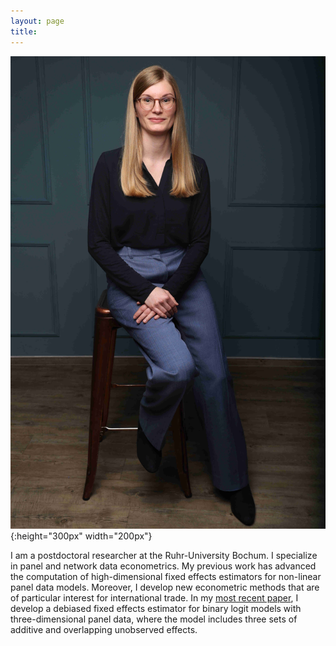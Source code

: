 ```yaml
---
layout: page
title:
---
```


![My Image](assets/img/avatar.jpg){:height="300px" width="200px"}

I am a postdoctoral researcher at the Ruhr-University Bochum. I specialize in panel and network data econometrics. My previous work has advanced the computation of high-dimensional fixed effects estimators for non-linear panel data models. Moreover, I develop new econometric methods that are of particular interest for international trade. In my [most recent paper](https://arxiv.org/abs/2311.04073), I develop a debiased fixed effects estimator for binary logit models with three-dimensional panel data, where the model includes three sets of additive and overlapping unobserved effects.